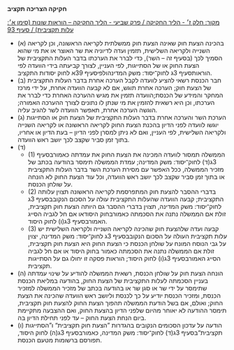 **חקיקה הצריכה תקציב**

[מקור: חלק ז׳ - הליך החקיקה / פרק שביעי - הליך החקיקה – הוראות שונות (סימן א׳: עלות תקציבית) / סעיף 93](https://he.wikisource.org/wiki/תקנון_הכנסת#סעיף_93)

 * (א) בהכינה הצעת חוק שאינה הצעת חוק ממשלתית לקריאה הראשונה, וכן לקריאה השנייה ולקריאה השלישית, תזמין ועדה לדיוניה את שר האוצר או את מי שהוא הסמיך לכך (בסעיף זה – השר), כדי לברר את הערכתו בדבר העלות התקציבית של הצעת החוק או של הסתייגות, לפי העניין, לצורך קביעתה בידי הוועדה לפי הוראותסעיף 3ג לחוק־יסוד: משק המדינהולפיסעיף 39א לחוק יסודות התקציב.
 * (ב) חבר הכנסת רשאי להציע לוועדה לקבל הערכה אחרת בדבר העלות התקציבית של הצעת חוק; הערכה אחרת תוגש, אם לא קבעה הוועדה אחרת, על ידי מרכז המחקר והמידע של הכנסת;הוועדה תזמין את מגיש ההערכה האחרת כדי לברר את הערכתו, וכן היא רשאית להזמין את מי שנתן לו נתונים לצורך ההערכה האמורה; הוגשה הערכה אחרת, תאפשר הוועדה לשר להגיב עליה.
 * (ג) הערכת השר והערכה אחרת בדבר העלות התקציבית של הצעת חוק או הסתייגות יוגשו לוועדה לפני הדיון בהכנת הצעת החוק לקריאה הראשונה או לקריאה השנייה ולקריאה השלישית, לפי העניין, ואם לא ניתן למסרן לפני הדיון – בעת הדיון או אחריו, בתוך זמן סביר שקצב לכך יושב ראש הוועדה.
 * (ד) 
   * (1) הממשלה תמסור לוועדה המכינה את הצעת החוק את עמדתה כאמורבסעיף 3ג(ד) לחוק־יסוד: משק המדינה; עמדת הממשלה תימסר בהודעה בכתב של מזכיר הממשלה, ככל האפשר עם מסירת הערכת השר בדבר העלות התקציבית או בתוך זמן סביר שקצב לכך יושב ראש הוועדה, וכל עוד הצעת החוק לא הונחה על שולחן הכנסת.
   * (2) בדברי ההסבר להצעת חוק המתפרסמת לקריאה הראשונה תצוין עלותה התקציבית; קבעה הוועדה שהעלות התקציבית עולה על הסכום הנקובבסעיף 3ג לחוק־יסוד: משק המדינה, תצוין בדברי ההסבר גם היותה הצעת חוק תקציבית, זולת אם הממשלה נתנה את הסכמתה כאמורבחוק היסודאו אם חל לגביה הסייג האמורבסעיף 3ג(ו) לחוק היסוד.
   * (3) קבעה ועדה שלהצעת חוק שהכינה לקריאה השנייה ולקריאה השלישית יש עלות תקציבית העולה על הסכום הנקובבסעיף 3ג לחוק־יסוד: משק המדינה, יצוין על גבי הנוסח המונח על שולחן הכנסת כי הצעת החוק היא הצעת חוק תקציבית, זולת אם הממשלה נתנה את הסכמתה כאמור בחוק היסוד או אם חל לגביה הסייג האמורבסעיף 3ג(ו) לחוק היסוד; הוראות פסקה זו יחולו גם על הסתייגות תקציבית.
 * (ה) הונחה הצעת חוק על שולחן הכנסת, רשאית הממשלה להודיע על שינוי עמדתה בעניין הסכמתה לעלות התקציבית של הצעת החוק, בהודעה במליאת הכנסת שתימסר על ידי שר או סגן שר או בהודעה בכתב של מזכיר הממשלה למזכיר הכנסת, ומזכיר הכנסת יודיע על כך לכנסת וליושב ראש הוועדה שהכינה את הצעת החוק; ואולם, אם בשל הודעת הממשלה תהפוך הצעת החוק להצעת חוק תקציבית, תימסר ההודעה לא יאוחר מהיום שלפני הדיון בהצעת החוק, ואם ההצבעה מתקיימת ביום הנחת הצעת החוק – עד לפני תחילת הדיון בה.
 * (ו) הודעה על עדכון הסכומים הנקובים בהגדרות ”הצעת חוק תקציבית“ ו”הסתייגות תקציבית“בסעיף 3ג(ד) לחוק־יסוד: משק המדינה, כאמורבסעיף 3ג(ה) לחוק היסוד, תפורסם ברשומות מטעם הכנסת.